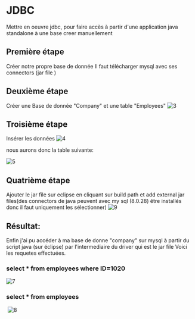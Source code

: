 # JDBC
Mettre en oeuvre jdbc, pour faire accès à partir d'une application java standalone à une base creer manuellement

## Première étape
Créer notre propre base de donnée Il faut télécharger mysql avec ses connectors (jar file )

  
## Deuxième étape
Créer une Base de donnée "Company" et une table "Employees"
![3](https://user-images.githubusercontent.com/88480955/151720372-a2440cde-d8be-4182-be55-a45c2b0e9926.PNG)
  
## Troisième étape
Insérer les données 
![4](https://user-images.githubusercontent.com/88480955/151720400-e7bca273-3bb0-449d-a9d2-cc0979f74f4a.PNG)

nous aurons donc la table suivante:

![5](https://user-images.githubusercontent.com/88480955/151720505-2851a7e7-1853-414b-9e9e-badfae92ddc0.PNG)

## Quatrième étape
Ajouter le jar file sur eclipse en cliquant sur build path et add external jar files(des connectors de java peuvent  avec my sql (8.0.28)  être installés donc il faut uniquement les sélectionner)
![9](https://user-images.githubusercontent.com/88480955/151721179-0fba37cd-6799-4b31-acec-291ac696cc29.PNG)
## Résultat:
Enfin j'ai pu accéder à ma base de donne "company" sur mysql à partir du script java (sur éclipse) par l'intermediaire du driver qui est le jar file
Voici les requetes effectuées.
  
### select * from employees where ID=1020
  
![7](https://user-images.githubusercontent.com/88480955/151721157-febe3cac-06dc-4c3d-a335-15de5a1eac59.PNG)
  
  
### select * from employees
  
<image> ![8](https://user-images.githubusercontent.com/88480955/151721171-deacf54d-12af-40c6-baea-45d2992515f6.PNG)


    

